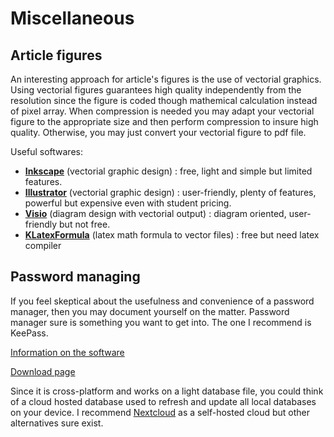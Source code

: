 # Miscellaneous

## Article figures

An interesting approach for article's figures is the use of vectorial graphics. Using vectorial figures guarantees high quality independently from the resolution since the figure is coded though mathemical calculation instead of pixel array. When compression is needed you may adapt your vectorial figure to the appropriate size and then perform compression to insure high quality. Otherwise, you may just convert your vectorial figure to pdf file.

Useful softwares:

* [**Inkscape**](https://inkscape.org/fr/) (vectorial graphic design) : free, light and simple but limited features.
* [**Illustrator**](https://www.adobe.com/fr/products/illustrator/free-trial-download.html) (vectorial graphic design) : user-friendly, plenty of features, powerful but expensive even with student pricing.
* [**Visio**](https://www.microsoft.com/fr-fr/microsoft-365/visio/flowchart-software) (diagram design with vectorial output) : diagram oriented, user-friendly but not free.
* [**KLatexFormula**](https://klatexformula.sourceforge.io/) (latex math formula to vector files) : free but need latex compiler

## Password managing

If you feel skeptical about the usefulness and convenience of a password manager, then you may document yourself on the matter. Password manager sure is something you want to get into. The one I recommend is KeePass.

[Information on the software](https://keepass.fr/)

[Download page](https://keepass.info/download.html)

Since it is cross-platform and works on a light database file, you could think of a cloud hosted database used to refresh and update all local databases on your device. I recommend [Nextcloud](https://nextcloud.com/) as a self-hosted cloud but other alternatives sure exist.